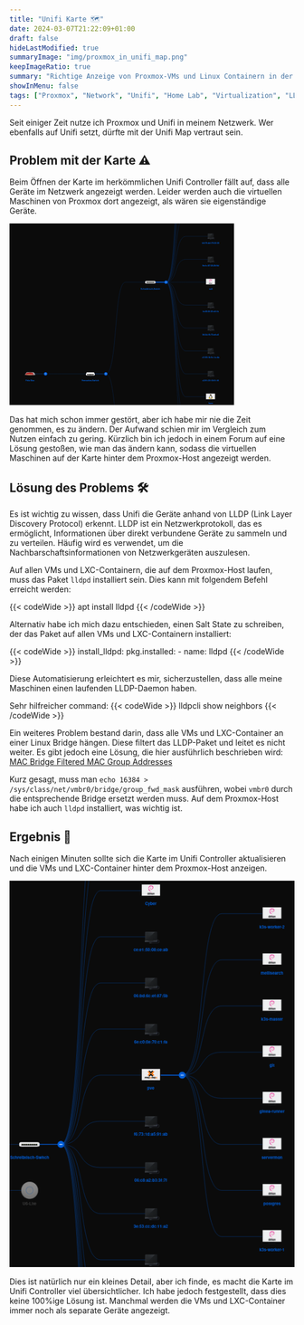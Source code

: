 ```yaml
---
title: "Unifi Karte 🗺️"
date: 2024-03-07T21:22:09+01:00
draft: false
hideLastModified: true
summaryImage: "img/proxmox_in_unifi_map.png"
keepImageRatio: true
summary: "Richtige Anzeige von Proxmox-VMs und Linux Containern in der Unifi Karte."
showInMenu: false
tags: ["Proxmox", "Network", "Unifi", "Home Lab", "Virtualization", "LLDP", "Saltstack"]
---
```


Seit einiger Zeit nutze ich Proxmox und Unifi in meinem Netzwerk.
Wer ebenfalls auf Unifi setzt, dürfte mit der Unifi Map vertraut sein.

## Problem mit der Karte ⚠️
Beim Öffnen der Karte im herkömmlichen Unifi Controller fällt auf,
dass alle Geräte im Netzwerk angezeigt werden.
Leider werden auch die virtuellen Maschinen von Proxmox dort angezeigt, als wären sie eigenständige Geräte.

![VMs erscheinen als seperate Geräte auf der Karte](img/pve_falsch.png)

Das hat mich schon immer gestört, aber ich habe mir nie die Zeit genommen, es zu ändern.
Der Aufwand schien mir im Vergleich zum Nutzen einfach zu gering.
Kürzlich bin ich jedoch in einem Forum auf eine Lösung gestoßen, wie man das ändern kann,
sodass die virtuellen Maschinen auf der Karte hinter dem Proxmox-Host angezeigt werden.

## Lösung des Problems 🛠️
Es ist wichtig zu wissen, dass Unifi die Geräte anhand von LLDP (Link Layer Discovery Protocol) erkennt.
LLDP ist ein Netzwerkprotokoll, das es ermöglicht, Informationen über direkt verbundene Geräte zu sammeln und zu verteilen.
Häufig wird es verwendet, um die Nachbarschaftsinformationen von Netzwerkgeräten auszulesen.

Auf allen VMs und LXC-Containern, die auf dem Proxmox-Host laufen, muss das Paket `lldpd` installiert sein.
Dies kann mit folgendem Befehl erreicht werden:

{{< codeWide >}}
apt install lldpd
{{< /codeWide >}}

Alternativ habe ich mich dazu entschieden, einen Salt State zu schreiben,
der das Paket auf allen VMs und LXC-Containern installiert:

{{< codeWide >}}
install_lldpd:
  pkg.installed:
    - name: lldpd
{{< /codeWide >}}

Diese Automatisierung erleichtert es mir, sicherzustellen, dass alle meine Maschinen einen laufenden LLDP-Daemon haben.

Sehr hilfreicher command: 
{{< codeWide >}}
lldpcli show neighbors
{{< /codeWide >}}


Ein weiteres Problem bestand darin, dass alle VMs und LXC-Container an einer Linux Bridge hängen. Diese filtert das LLDP-Paket und leitet es nicht weiter. Es gibt jedoch eine Lösung, die hier ausführlich beschrieben wird: [MAC Bridge Filtered MAC Group Addresses](https://interestingtraffic.nl/2017/11/21/an-oddly-specific-post-about-group_fwd_mask/)

Kurz gesagt, muss man `echo 16384 > /sys/class/net/vmbr0/bridge/group_fwd_mask` ausführen, wobei `vmbr0` durch die entsprechende Bridge ersetzt werden muss.
Auf dem Proxmox-Host habe ich auch `lldpd` installiert, was wichtig ist.

## Ergebnis 🎉
Nach einigen Minuten sollte sich die Karte im Unifi Controller aktualisieren und die VMs und LXC-Container hinter dem Proxmox-Host anzeigen.

![VMs hinter dem Proxmox-Host](img/pve_richtig.png)

Dies ist natürlich nur ein kleines Detail, aber ich finde, es macht die Karte im Unifi Controller viel übersichtlicher.
Ich habe jedoch festgestellt, dass dies keine 100%ige Lösung ist.
Manchmal werden die VMs und LXC-Container immer noch als separate Geräte angezeigt.
